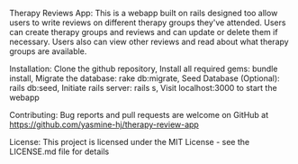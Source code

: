 Therapy Reviews App:
This is a webapp built on rails designed too allow users to write reviews on different therapy groups they've attended. Users can create therapy groups and reviews and can update or delete them if necessary. Users also can view other reviews and read about what therapy groups are available.

Installation:
Clone the github repository,
Install all required gems: bundle install, 
Migrate the database: rake db:migrate, 
Seed Database (Optional): rails db:seed, 
Initiate rails server: rails s, 
Visit localhost:3000 to start the webapp

Contributing:
Bug reports and pull requests are welcome on GitHub at https://github.com/yasmine-hj/therapy-review-app

License:
This project is licensed under the MIT License - see the LICENSE.md file for details

